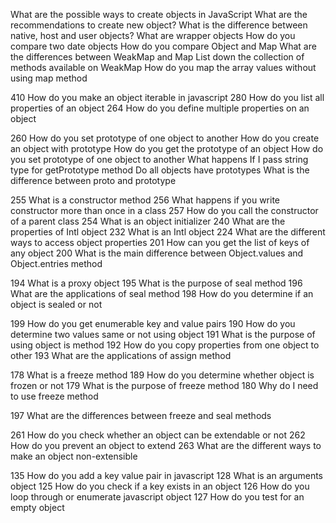 What are the possible ways to create objects in JavaScript
What are the recommendations to create new object?
What is the difference between native, host and user objects?
What are wrapper objects
How do you compare two date objects
How do you compare Object and Map
What are the differences between WeakMap and Map
List down the collection of methods available on WeakMap
How do you map the array values without using map method


410	How do you make an object iterable in javascript
280	How do you list all properties of an object
264	How do you define multiple properties on an object

260	How do you set prototype of one object to another
How do you create an object with prototype
How do you get the prototype of an object
How do you set prototype of one object to another
What happens If I pass string type for getPrototype method
Do all objects have prototypes
What is the difference between proto and prototype

255	What is a constructor method
256	What happens if you write constructor more than once in a class
257	How do you call the constructor of a parent class
254	What is an object initializer
240	What are the properties of Intl object
232	What is an Intl object
224	What are the different ways to access object properties
201	How can you get the list of keys of any object
200	What is the main difference between Object.values and Object.entries method

194	What is a proxy object
195	What is the purpose of seal method
196	What are the applications of seal method
198	How do you determine if an object is sealed or not

199	How do you get enumerable key and value pairs
190	How do you determine two values same or not using object
191	What is the purpose of using object is method
192	How do you copy properties from one object to other
193	What are the applications of assign method

178	What is a freeze method
189	How do you determine whether object is frozen or not
179	What is the purpose of freeze method
180	Why do I need to use freeze method

197	What are the differences between freeze and seal methods

261	How do you check whether an object can be extendable or not
262	How do you prevent an object to extend
263	What are the different ways to make an object non-extensible

135	How do you add a key value pair in javascript
128	What is an arguments object
125	How do you check if a key exists in an object
126	How do you loop through or enumerate javascript object
127	How do you test for an empty object